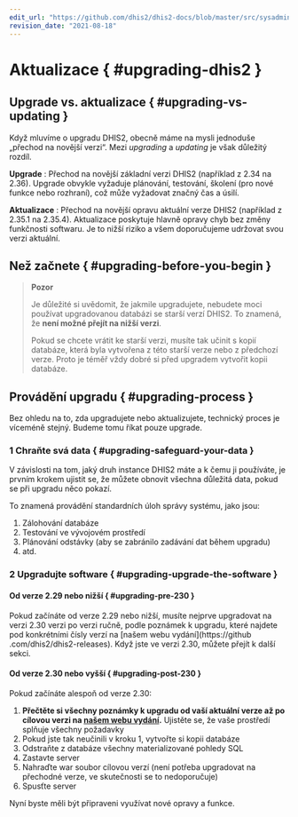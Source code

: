 ```yaml
---
edit_url: "https://github.com/dhis2/dhis2-docs/blob/master/src/sysadmin/upgrading.md"
revision_date: "2021-08-18"
---
```


# Aktualizace { #upgrading-dhis2 }

## Upgrade vs. aktualizace { #upgrading-vs-updating }

Když mluvíme o upgradu DHIS2, obecně máme na mysli jednoduše „přechod na novější verzi“. Mezi _upgrading_ a _updating_ je však důležitý rozdíl.

**Upgrade** : Přechod na novější základní verzi DHIS2 (například z 2.34 na 2.36). Upgrade obvykle vyžaduje plánování, testování, školení (pro nové funkce nebo rozhraní), což může vyžadovat značný čas a úsilí.

**Aktualizace** : Přechod na novější opravu aktuální verze DHIS2 (například z 2.35.1 na 2.35.4). Aktualizace poskytuje hlavně opravy chyb bez změny funkčnosti softwaru. Je to nižší riziko a všem doporučujeme udržovat svou verzi aktuální.

## Než začnete { #upgrading-before-you-begin }

> **Pozor**
>
> Je důležité si uvědomit, že jakmile upgradujete, nebudete moci používat upgradovanou databázi se starší verzí DHIS2. To znamená, že **není možné přejít na nižší verzi**.
>
> Pokud se chcete vrátit ke starší verzi, musíte tak učinit s kopií databáze, která byla vytvořena z této starší verze nebo z předchozí verze. Proto je téměř vždy dobré si před upgradem vytvořit kopii databáze.

## Provádění upgradu { #upgrading-process }

Bez ohledu na to, zda upgradujete nebo aktualizujete, technický proces je víceméně stejný. Budeme tomu říkat pouze upgrade.

### 1 Chraňte svá data { #upgrading-safeguard-your-data }

V závislosti na tom, jaký druh instance DHIS2 máte a k čemu ji používáte, je prvním krokem ujistit se, že můžete obnovit všechna důležitá data, pokud se při upgradu něco pokazí.

To znamená provádění standardních úloh správy systému, jako jsou:

1. Zálohování databáze
2. Testování ve vývojovém prostředí
3. Plánování odstávky (aby se zabránilo zadávání dat během upgradu)
4. atd.

### 2 Upgradujte software { #upgrading-upgrade-the-software }

#### Od verze 2.29 nebo nižší { #upgrading-pre-230 }

Pokud začínáte od verze 2.29 nebo nižší, musíte nejprve upgradovat na verzi 2.30 verzi po verzi ručně, podle poznámek k upgradu, které najdete pod konkrétními čísly verzí na [našem webu vydání](https://github .com/dhis2/dhis2-releases). Když jste ve verzi 2.30, můžete přejít k další sekci.

#### Od verze 2.30 nebo vyšší { #upgrading-post-230 }

Pokud začínáte alespoň od verze 2.30:

1. **Přečtěte si všechny poznámky k upgradu od vaší aktuální verze až po cílovou verzi na [našem webu vydání](https://github.com/dhis2/dhis2-releases).** Ujistěte se, že vaše prostředí splňuje všechny požadavky
2. Pokud jste tak neučinili v kroku 1, vytvořte si kopii databáze
3. Odstraňte z databáze všechny materializované pohledy SQL
4. Zastavte server
5. Nahraďte war soubor cílovou verzí (není potřeba upgradovat na přechodné verze, ve skutečnosti se to nedoporučuje)
6. Spusťte server

Nyní byste měli být připraveni využívat nové opravy a funkce.
